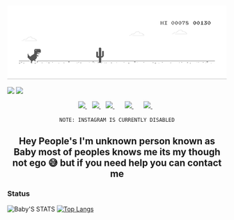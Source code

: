 ![Dyno](https://github.com/CW4RR10R/archives/raw/master/dino.gif)

<img src="https://github.com/Baby-Original/Baby-xD/blob/master/pexels-roman-odintsov-4553619.jpg"> 
<img src="https://camo.githubusercontent.com/992babdffd8c74a1502de375fbdf7e4d54773242/68747470733a2f2f6d656469612e67697068792e636f6d2f6d656469612f53576f536b4e36447854737a71494b4571762f67697068792e676966" width="495px">

<p align='center'> <a href="https://twitter.com">
    <img src="https://img.shields.io/badge/twitter-%231DA1F2.svg?&style=for-the-badge&logo=twitter&logoColor=white" />        
  </a>&nbsp;&nbsp; <a href="https://www.linkedin.com">
    <img src="https://img.shields.io/badge/linkedin-%230077B5.svg?&style=for-the-badge&logo=linkedin&logoColor=white" />        
  </a>&nbsp;&nbsp; <a href="https://instagram.com/papa__please">
    <img src="https://img.shields.io/badge/instagram-%23E4405F.svg?&style=for-the-badge&logo=instagram&logoColor=white" />        
  </a>&nbsp;&nbsp; 
</a>&nbsp;&nbsp; <a href="https://t.me/Baby_xD">
    <img src="https://img.shields.io/badge/%20%F0%9F%92%99-Telegram-blue?style=for-the-badge" />        
  </a>&nbsp;&nbsp; </a>&nbsp;&nbsp; <a href="gmail.com">
    <img src="https://img.shields.io/badge/gmail-8B89CC?&style=for-the-badge&logo=gmail&logoColor=white" />   
  </a>&nbsp;&nbsp; </p>
<p align='center'> <code> NOTE: INSTAGRAM IS CURRENTLY DISABLED </code> </p>

<h2 align='center'> Hey People's I'm unknown person known as Baby most of peoples knows me its my though not ego 😅 but if you need help you can contact me </h2>


### Status 
<p align='center'>
  
![Baby'S STATS](https://github-readme-stats.vercel.app/api?username=BabyxD&show_icons=true&theme=radical)
[![Top Langs](https://github-readme-stats.vercel.app/api/top-langs/?username=BabyxD&layout=compact)](https://github.com/BabyxD/github-readme-stats)

<p/>







